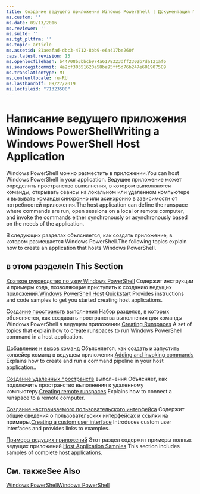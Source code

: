 ```yaml
---
title: Создание ведущего приложения Windows PowerShell | Документация Майкрософт
ms.custom: ''
ms.date: 09/13/2016
ms.reviewer: ''
ms.suite: ''
ms.tgt_pltfrm: ''
ms.topic: article
ms.assetid: 81aeafad-dbc3-4712-8bb9-e6a417be260f
caps.latest.revision: 15
ms.openlocfilehash: b44708b3bbcb974a6178323dff2302b7da121af6
ms.sourcegitcommit: 4a2cf30351620a58ba95ff5d76b247e601907589
ms.translationtype: MT
ms.contentlocale: ru-RU
ms.lasthandoff: 09/27/2019
ms.locfileid: "71323500"
---
```

# <a name="writing-a-windows-powershell-host-application"></a><span data-ttu-id="1899a-102">Написание ведущего приложения Windows PowerShell</span><span class="sxs-lookup"><span data-stu-id="1899a-102">Writing a Windows PowerShell Host Application</span></span>

<span data-ttu-id="1899a-103">Windows PowerShell можно разместить в приложении.</span><span class="sxs-lookup"><span data-stu-id="1899a-103">You can host Windows PowerShell in your application.</span></span> <span data-ttu-id="1899a-104">Ведущее приложение может определить пространство выполнения, в котором выполняются команды, открывать сеансы на локальном или удаленном компьютере и вызывать команды синхронно или асинхронно в зависимости от потребностей приложения.</span><span class="sxs-lookup"><span data-stu-id="1899a-104">The host application can define the runspace where commands are run, open sessions on a local or remote computer, and invoke the commands either synchronously or asynchronously based on the needs of the application.</span></span>

<span data-ttu-id="1899a-105">В следующих разделах объясняется, как создать приложение, в котором размещается Windows PowerShell.</span><span class="sxs-lookup"><span data-stu-id="1899a-105">The following topics explain how to create an application that hosts Windows PowerShell.</span></span>

## <a name="in-this-section"></a><span data-ttu-id="1899a-106">в этом разделе</span><span class="sxs-lookup"><span data-stu-id="1899a-106">In This Section</span></span>

<span data-ttu-id="1899a-107">[Краткое руководство по узлу Windows PowerShell](./windows-powershell-host-quickstart.md) Содержит инструкции и примеры кода, позволяющие приступить к созданию ведущих приложений.</span><span class="sxs-lookup"><span data-stu-id="1899a-107">[Windows PowerShell Host Quickstart](./windows-powershell-host-quickstart.md) Provides instructions and code samples to get you started creating host applications.</span></span>

<span data-ttu-id="1899a-108">[Создание пространств](./creating-runspaces.md) выполнения Набор разделов, в которых объясняется, как создавать пространства выполнения для команды Windows PowerShell в ведущем приложении.</span><span class="sxs-lookup"><span data-stu-id="1899a-108">[Creating Runspaces](./creating-runspaces.md) A set of topics that explain how to create runspaces to run Windows PowerShell command in a host application.</span></span>

<span data-ttu-id="1899a-109">[Добавление и вызов команд](./adding-and-invoking-commands.md) Объясняется, как создать и запустить конвейер команд в ведущем приложении.</span><span class="sxs-lookup"><span data-stu-id="1899a-109">[Adding and invoking commands](./adding-and-invoking-commands.md) Explains how to create and run a command pipeline in your host application..</span></span>

<span data-ttu-id="1899a-110">[Создание удаленных пространств](./creating-remote-runspaces.md) выполнения Объясняет, как подключить пространство выполнения к удаленному компьютеру.</span><span class="sxs-lookup"><span data-stu-id="1899a-110">[Creating remote runspaces](./creating-remote-runspaces.md) Explains how to connect a runspace to a remote computer.</span></span>

<span data-ttu-id="1899a-111">[Создание настраиваемого пользовательского интерфейса](./creating-a-custom-user-interface.md) Содержит общие сведения о пользовательских интерфейсах и ссылки на примеры.</span><span class="sxs-lookup"><span data-stu-id="1899a-111">[Creating a custom user interface](./creating-a-custom-user-interface.md) Introduces custom user interfaces and provides links to examples.</span></span>

<span data-ttu-id="1899a-112">[Примеры ведущих приложений](./host-application-samples.md) Этот раздел содержит примеры полных ведущих приложений.</span><span class="sxs-lookup"><span data-stu-id="1899a-112">[Host Application Samples](./host-application-samples.md) This section includes samples of complete host applications.</span></span>

## <a name="see-also"></a><span data-ttu-id="1899a-113">См. также</span><span class="sxs-lookup"><span data-stu-id="1899a-113">See Also</span></span>

[<span data-ttu-id="1899a-114">Windows PowerShell</span><span class="sxs-lookup"><span data-stu-id="1899a-114">Windows PowerShell</span></span>](https://msdn.microsoft.com/en-us/b41a2af3-aec1-402d-8e18-c2c26be461ff)
